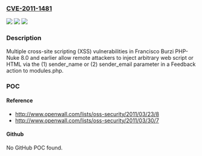 ### [CVE-2011-1481](https://cve.mitre.org/cgi-bin/cvename.cgi?name=CVE-2011-1481)
![](https://img.shields.io/static/v1?label=Product&message=n%2Fa&color=blue)
![](https://img.shields.io/static/v1?label=Version&message=n%2Fa&color=blue)
![](https://img.shields.io/static/v1?label=Vulnerability&message=n%2Fa&color=brighgreen)

### Description

Multiple cross-site scripting (XSS) vulnerabilities in Francisco Burzi PHP-Nuke 8.0 and earlier allow remote attackers to inject arbitrary web script or HTML via the (1) sender_name or (2) sender_email parameter in a Feedback action to modules.php.

### POC

#### Reference
- http://www.openwall.com/lists/oss-security/2011/03/23/8
- http://www.openwall.com/lists/oss-security/2011/03/30/7

#### Github
No GitHub POC found.


